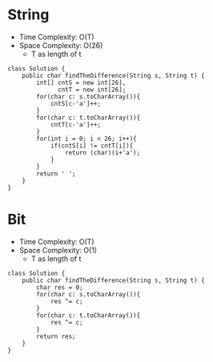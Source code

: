 # String
* Time Complexity: O(T)
* Space Complexity: O(26)
	* T as length of t
```
class Solution {
    public char findTheDifference(String s, String t) {
        int[] cntS = new int[26],
              cntT = new int[26];
        for(char c: s.toCharArray()){
            cntS[c-'a']++;
        }
        for(char c: t.toCharArray()){
            cntT[c-'a']++;
        }
        for(int i = 0; i < 26; i++){
            if(cntS[i] != cntT[i]){
                return (char)(i+'a');
            }
        }
        return ' ';
    }
}
```
# Bit
* Time Complexity: O(T)
* Space Complexity: O(1)
	* T as length of t
```
class Solution {
    public char findTheDifference(String s, String t) {
        char res = 0;
        for(char c: s.toCharArray()){
            res ^= c;
        }
        for(char c: t.toCharArray()){
            res ^= c;
        }
        return res;
    }
}
```